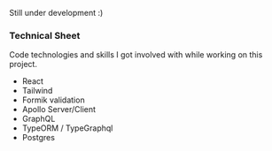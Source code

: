 Still under development :)

<h3>Technical Sheet</h3>
Code technologies and skills I got involved with while working on this project.

- React
- Tailwind
- Formik validation
- Apollo Server/Client
- GraphQL
- TypeORM / TypeGraphql
- Postgres

